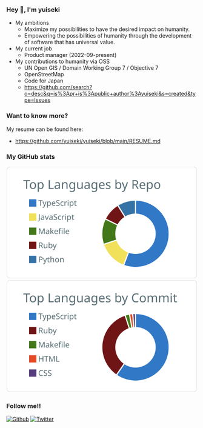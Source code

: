 ### Hey 🍻, I'm yuiseki

- My ambitions
  - Maximize my possibilities to have the desired impact on humanity.
  - Empowering the possibilities of humanity through the development of software that has universal value.
- My current job
  - Product manager (2022-09-present)
- My contributions to humanity via OSS
  - UN Open GIS / Domain Working Group 7 / Objective 7
  - OpenStreetMap
  - Code for Japan
  - https://github.com/search?o=desc&q=is%3Apr+is%3Apublic+author%3Ayuiseki&s=created&type=Issues


### Want to know more?

My resume can be found here:
- https://github.com/yuiseki/yuiseki/blob/main/RESUME.md

### My GitHub stats

[![](https://raw.githubusercontent.com/yuiseki/yuiseki/main/profile-summary-card-output/default/1-repos-per-language.svg)](https://github.com/vn7n24fzkq/github-profile-summary-cards)
[![](https://raw.githubusercontent.com/yuiseki/yuiseki/main/profile-summary-card-output/default/2-most-commit-language.svg)](https://github.com/vn7n24fzkq/github-profile-summary-cards)

### Follow me!!

[![Github](https://img.shields.io/github/followers/yuiseki?label=Follow&style=social)](https://github.com/yuiseki)
[![Twitter](https://img.shields.io/twitter/follow/yuiseki_?style=social)](https://twitter.com/yuiseki_)
